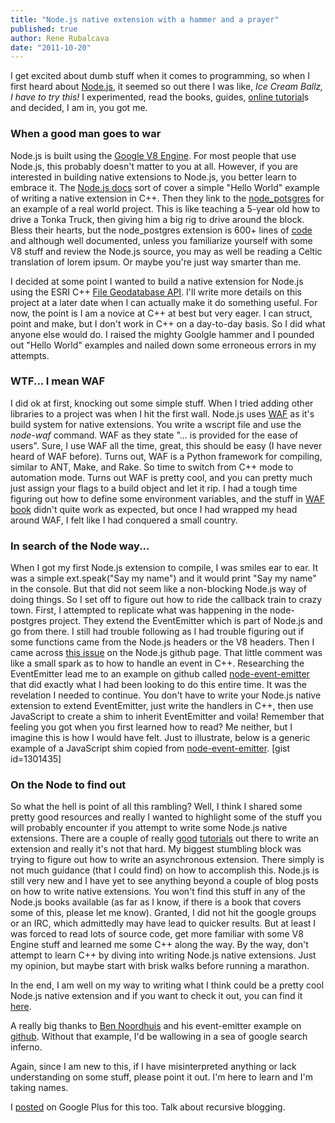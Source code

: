 ```yaml
---
title: "Node.js native extension with a hammer and a prayer"
published: true
author: Rene Rubalcava
date: "2011-10-20"
---
```


I get excited about dumb stuff when it comes to programming, so when I first heard about [Node.js](http://nodejs.org/), it seemed so out there I was like, _Ice Cream Ballz, I have to try this!_ I experimented, read the books, guides, [online tutorial](http://www.nodebeginner.org/)s and decided, I am in, you got me.

### When a good man goes to war

Node.js is built using the [Google V8 Engine](http://code.google.com/p/v8/). For most people that use Node.js, this probably doesn't matter to you at all. However, if you are interested in building native extensions to Node.js, you better learn to embrace it. The [Node.js docs](http://nodejs.org/docs/v0.4.12/api/addons.html) sort of cover a simple "Hello World" example of writing a native extension in C++. Then they link to the [node\_potsgres](https://github.com/ry/node_postgres) for an example of a real world project. This is like teaching a 5-year old how to drive a Tonka Truck, then giving him a big rig to drive around the block. Bless their hearts, but the node\_postgres extension is 600+ lines of [code](https://github.com/ry/node_postgres/blob/master/binding.cc) and although well documented, unless you familiarize yourself with some V8 stuff and review the Node.js source, you may as well be reading a Celtic translation of lorem ipsum. Or maybe you're just way smarter than me.

I decided at some point I wanted to build a native extension for Node.js using the ESRI C++ [File Geodatabase API](http://resources.arcgis.com/content/geodatabases/10.0/file-gdb-api). I'll write more details on this project at a later date when I can actually make it do something useful. For now, the point is I am a novice at C++ at best but very eager. I can struct, point and make, but I don't work in C++ on a day-to-day basis. So I did what anyone else would do. I raised the mighty Goolgle hammer and I pounded out "Hello World" examples and nailed down some erroneous errors in my attempts.

### WTF... I mean WAF

I did ok at first, knocking out some simple stuff. When I tried adding other libraries to a project was when I hit the first wall. Node.js uses [WAF](http://code.google.com/p/waf/) as it's build system for native extensions. You write a wscript file and use the _node-waf_ command. WAF as they state "... is provided for the ease of users". Sure, I use WAF all the time, great, this should be easy (I have never heard of WAF before). Turns out, WAF is a Python framework for compiling, similar to ANT, Make, and Rake. So time to switch from C++ mode to automation mode. Turns out WAF is pretty cool, and you can pretty much just assign your flags to a build object and let it rip. I had a tough time figuring out how to define some environment variables, and the stuff in [WAF book](http://docs.waf.googlecode.com/git/book_16/single.html) didn't quite work as expected, but once I had wrapped my head around WAF, I felt like I had conquered a small country.

### In search of the Node way...

When I got my first Node.js extension to compile, I was smiles ear to ear. It was a simple ext.speak("Say my name") and it would print "Say my name" in the console. But that did not seem like a non-blocking Node.js way of doing things. So I set off to figure out how to ride the callback train to crazy town. First, I attempted to replicate what was happening in the node-postgres project. They extend the EventEmitter which is part of Node.js and go from there. I still had trouble following as I had trouble figuring out if some functions came from the Node.js headers or the V8 headers. Then I came across [this issue](https://github.com/joyent/node/issues/1335) on the Node.js github page. That little comment was like a small spark as to how to handle an event in C++. Researching the EventEmitter lead me to an example on github called [node-event-emitter](https://github.com/bnoordhuis/node-event-emitter) that did exactly what I had been looking to do this entire time. It was the revelation I needed to continue. You don't have to write your Node.js native extension to extend EventEmitter, just write the handlers in C++, then use JavaScript to create a shim to inherit EventEmitter and voila! Remember that feeling you got when you first learned how to read? Me neither, but I imagine this is how I would have felt. Just to illustrate, below is a generic example of a JavaScript shim copied from [node-event-emitter](https://github.com/bnoordhuis/node-event-emitter/blob/master/event-emitter.js). \[gist id=1301435\]

### On the Node to find out

So what the hell is point of all this rambling? Well, I think I shared some pretty good resources and really I wanted to highlight some of the stuff you will probably encounter if you attempt to write some Node.js native extensions. There are a couple of really [good](http://syskall.com/how-to-write-your-own-native-nodejs-extension) [tutorials](https://www.cloudkick.com/blog/2010/aug/23/writing-nodejs-native-extensions/) out there to write an extension and really it's not that hard. My biggest stumbling block was trying to figure out how to write an asynchronous extension. There simply is not much guidance (that I could find) on how to accomplish this. Node.js is still very new and I have yet to see anything beyond a couple of blog posts on how to write native extensions. You won't find this stuff in any of the Node.js books available (as far as I know, if there is a book that covers some of this, please let me know). Granted, I did not hit the google groups or an IRC, which admittedly may have lead to quicker results. But at least I was forced to read lots of source code, get more familiar with some V8 Engine stuff and learned me some C++ along the way. By the way, don't attempt to learn C++ by diving into writing Node.js native extensions. Just my opinion, but maybe start with brisk walks before running a marathon.

In the end, I am well on my way to writing what I think could be a pretty cool Node.js native extension and if you want to check it out, you can find it [here](https://github.com/odoe/node_fgdb).

A really big thanks to [Ben Noordhuis](http://bnoordhuis.nl/) and his event-emitter example on [github](https://github.com/bnoordhuis). Without that example, I'd be wallowing in a sea of google search inferno.

Again, since I am new to this, if I have misinterpreted anything or lack understanding on some stuff, please point it out. I'm here to learn and I'm taking names.

I [posted](https://plus.google.com/u/0/102624738003057786173/posts/crWRrqgPPHj) on Google Plus for this too. Talk about recursive blogging.
